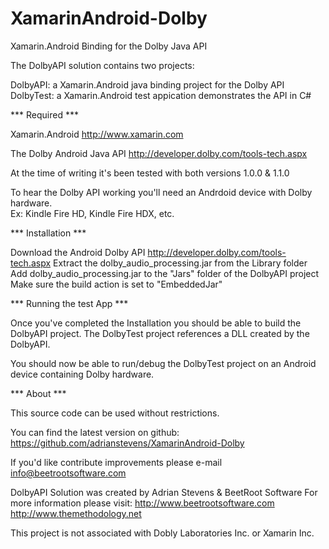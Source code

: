 XamarinAndroid-Dolby
====================

Xamarin.Android Binding for the Dolby Java API

The DolbyAPI solution contains two projects:

DolbyAPI: a Xamarin.Android java binding project for the Dolby API 
DolbyTest: a Xamarin.Android test appication demonstrates the API in C#

*** Required ***

Xamarin.Android http://www.xamarin.com 

The Dolby Android Java API http://developer.dolby.com/tools-tech.aspx

At the time of writing it's been tested with both versions 1.0.0 & 1.1.0

To hear the Dolby API working you'll need an Andrdoid device with Dolby hardware.  
Ex: Kindle Fire HD, Kindle Fire HDX, etc.

*** Installation ***

Download the Android Dolby API http://developer.dolby.com/tools-tech.aspx
Extract the dolby_audio_processing.jar from the Library folder
Add dolby_audio_processing.jar to the "Jars" folder of the DolbyAPI project
Make sure the build action is set to "EmbeddedJar"

*** Running the test App ***

Once you've completed the Installation you should be able to build the DolbyAPI project. 
The DolbyTest project references a DLL created by the DolbyAPI.

You should now be able to run/debug the DolbyTest project on an Android device containing Dolby hardware.

*** About ***

This source code can be used without restrictions.

You can find the latest version on github:
https://github.com/adrianstevens/XamarinAndroid-Dolby

If you'd like contribute improvements please e-mail info@beetrootsoftware.com 

DolbyAPI Solution was created by Adrian Stevens & BeetRoot Software
For more information please visit:
http://www.beetrootsoftware.com
http://www.themethodology.net

This project is not associated with Dobly Laboratories Inc. or Xamarin Inc.


